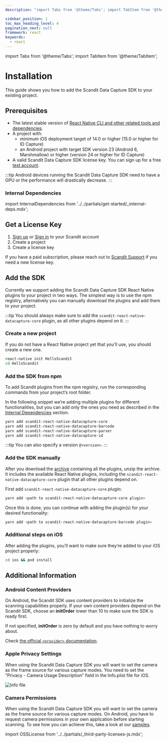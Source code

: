 ```yaml
---
description: "import Tabs from '@theme/Tabs'; import TabItem from '@theme/TabItem';                                                                                            "

sidebar_position: 1
toc_max_heading_level: 4
pagination_next: null
framework: react
keywords:
  - react
---
```


import Tabs from '@theme/Tabs';
import TabItem from '@theme/TabItem';

# Installation

This guide shows you how to add the Scandit Data Capture SDK to your existing project.

## Prerequisites

- The latest stable version of [React Native CLI and other related tools and dependencies](https://reactnative.dev/docs/environment-setup).
- A project with:
  - minimum iOS deployment target of 14.0 or higher (15.0 or higher for ID Capture)
  - an Android project with target SDK version 23 (Android 6, Marshmallow) or higher (version 24 or higher for ID Capture)
- A valid Scandit Data Capture SDK license key. You can sign up for a free [test account](https://ssl.scandit.com/dashboard/sign-up?p=test&utm%5Fsource=documentation).

:::tip
Android devices running the Scandit Data Capture SDK need to have a GPU or the performance will drastically decrease.
:::

### Internal Dependencies

import InternalDependencies from '../../partials/get-started/_internal-deps.mdx';

<InternalDependencies/>

## Get a License Key

1. [Sign up](https://ssl.scandit.com/dashboard/sign-up?p=test) or [Sign in](https://ssl.scandit.com/dashboard/sign-in) to your Scandit account
2. Create a project
3. Create a license key

If you have a paid subscription, please reach out to [Scandit Support](mailto:support@scandit.com) if you need a new license key.

## Add the SDK

Currently we support adding the Scandit Data Capture SDK React Native plugins to your project in two ways. The simplest way is to use the npm registry, alternatively you can manually download the plugins and add them to your project.

:::tip
You should always make sure to add the `scandit-react-native-datacapture-core` plugin, as all other plugins depend on it.
:::

### Create a new project

If you do not have a React Native project yet that you’ll use, you should create a new one.

```sh
react-native init HelloScandit
cd HelloScandit
```

### Add the SDK from npm

To add Scandit plugins from the npm registry, run the corresponding commands from your project’s root folder.

In the following snippet we’re adding multiple plugins for different functionalities, but you can add only the ones you need as described in the [Internal Dependencies](#internal-dependencies) section.

```sh
yarn add scandit-react-native-datacapture-core
yarn add scandit-react-native-datacapture-barcode
yarn add scandit-react-native-datacapture-parser
yarn add scandit-react-native-datacapture-id
```

:::tip
You can also specify a version `@<version>`.
:::

### Add the SDK manually

After you download the [archive](https://ssl.scandit.com/dashboard/downloads) containing all the plugins, unzip the archive. It includes the available React Native plugins, including the `scandit-react-native-datacapture-core` plugin that all other plugins depend on.

First add `scandit-react-native-datacapture-core` plugin:

```sh
yarn add <path to scandit-react-native-datacapture-core plugin>
```

Once this is done, you can continue with adding the plugin(s) for your desired functionality:

```sh
yarn add <path to scandit-react-native-datacapture-barcode plugin>
```

### Additional steps on iOS

After adding the plugins, you’ll want to make sure they’re added to your iOS project properly:

```sh
cd ios && pod install
```

## Additional Information

### Android Content Providers

On Android, the Scandit SDK uses content providers to initialize the scanning capabilities properly. If your own content providers depend on the Scandit SDK, choose an **initOrder** lower than 10 to make sure the SDK is ready first.

If not specified, **initOrder** is zero by default and you have nothing to worry about.

Check [the official `<provider>` documentation](https://developer.android.com/guide/topics/manifest/provider-element).

### Apple Privacy Settings

When using the Scandit Data Capture SDK you will want to set the camera as the frame source for various capture modes. You need to set the “Privacy - Camera Usage Description” field in the Info.plist file for iOS.

![Info file](./img/info-file.png)

### Camera Permissions

When using the Scandit Data Capture SDK you will want to set the camera as the frame source for various capture modes. On Android, you have to request camera permissions in your own application before starting scanning. To see how you can achieve this, take a look at our [samples](./samples.md).

import OSSLicense from '../../partials/_third-party-licenses-js.mdx';

<OSSLicense/>
